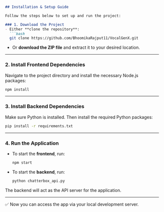 ````markdown
## Installation & Setup Guide

Follow the steps below to set up and run the project:

### 1. Download the Project
- Either **clone the repository**:
  ```bash
  git clone https://github.com/BhoomikaRajput11/VocalGenX.git
````

* Or **download the ZIP file** and extract it to your desired location.

---

### 2. Install Frontend Dependencies

Navigate to the project directory and install the necessary Node.js packages:

```bash
npm install
```

---

### 3. Install Backend Dependencies

Make sure Python is installed. Then install the required Python packages:

```bash
pip install -r requirements.txt
```

---

### 4. Run the Application

* To start the **frontend**, run:

  ```bash
  npm start
  ```

* To start the **backend**, run:

  ```bash
  python chatterbox_api.py
  ```

The backend will act as the API server for the application.

---

✅ Now you can access the app via your local development server.


